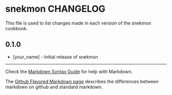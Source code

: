 snekmon CHANGELOG
============================

This file is used to list changes made in each version of the snekmon cookbook.

0.1.0
-----
- [your_name] - Initial release of snekmon

- - -
Check the [Markdown Syntax Guide](http://daringfireball.net/projects/markdown/syntax) for help with Markdown.

The [Github Flavored Markdown page](http://github.github.com/github-flavored-markdown/) describes the differences between markdown on github and standard markdown.

